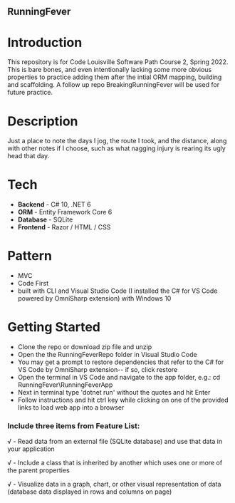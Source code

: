 ## RunningFever

# Introduction
This repository is for Code Louisville Software Path Course 2, Spring 2022.  This is bare bones, and even intentionally lacking some more obvious properties to practice adding them after the intial ORM mapping, building and scaffolding.  A follow up repo BreakingRunningFever will be used for future practice.

# Description
Just a place to note the days I jog, the route I took, and the distance, along with other notes if I choose, such as what nagging injury is rearing its ugly head that day. 

# Tech
- **Backend** - C# 10, .NET 6
- **ORM** - Entity Framework Core 6
- **Database** - SQLite
- **Frontend** - Razor / HTML / CSS

# Pattern
- MVC
- Code First
- built with CLI and Visual Studio Code (I installed the C# for VS Code powered by OmniSharp extension) with Windows 10

# Getting Started
- Clone the repo or download zip file and unzip
- Open the the RunningFeverRepo folder in Visual Studio Code
- You may get a prompt to restore dependencies that refer to the C# for VS Code by OmniSharp extension-- if so, click restore
- Open the terminal in VS Code and navigate to the app folder, e.g.:
                 cd RunningFever\RunningFeverApp
- Next in terminal type 'dotnet run' without the quotes and hit Enter
- Follow instructions and hit ctrl key while clicking on one of the provided links to load web app into a browser

### Include three items from Feature List:

√ - Read data from an external file (SQLite database) and use that data in your application

√ - Include a class that is inherited by another which uses one or more of the parent properties 

√ - Visualize data in a graph, chart, or other visual representation of data (database data displayed in rows and columns on page) 


	